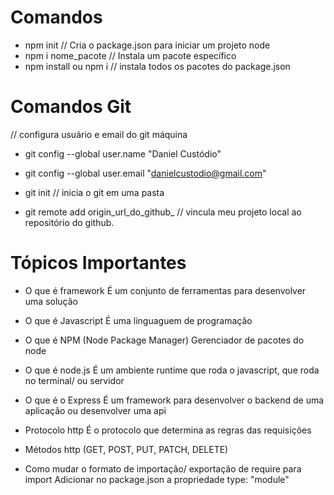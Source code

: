 # Comandos

- npm init // Cria o package.json para iniciar um projeto node
- npm i nome_pacote // Instala um pacote específico
- npm install ou npm i // instala todos os pacotes do package.json

# Comandos Git

// configura usuário e email do git máquina
- git config --global user.name "Daniel Custódio"
- git config --global user.email "danielcustodio@gmail.com"

- git init // inicia o git em uma pasta
- git remote add origin_url_do_github_ // vincula meu projeto local ao repositório do github.

# Tópicos Importantes

- O que é framework
É um conjunto de ferramentas para desenvolver uma solução

- O que é Javascript
É uma linguaguem de programação

- O que é NPM (Node Package Manager)
Gerenciador de pacotes do node

- O que é node.js
É um ambiente runtime que roda o javascript, que roda no terminal/ ou servidor

- O que é o Express
É um framework para desenvolver o backend de uma aplicação ou desenvolver uma api

- Protocolo http
É o protocolo que determina as regras das requisições

- Métodos http (GET, POST, PUT, PATCH, DELETE)

- Como mudar o formato de importação/ exportação de require para import
Adicionar no package.json a propriedade type: "module"
